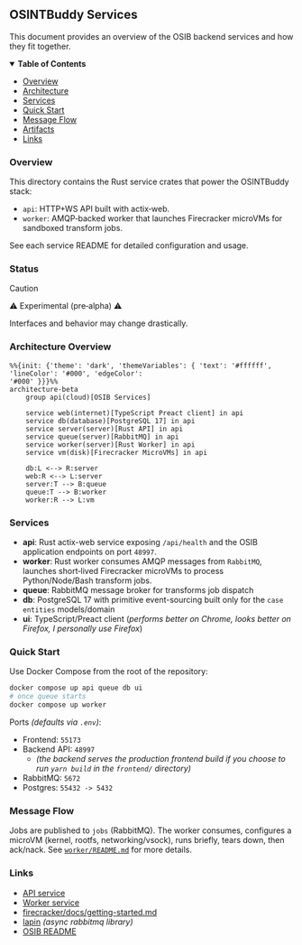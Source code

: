 ## OSINTBuddy Services

This document provides an overview of the OSIB backend services and how they fit together.


<details open="open">
<summary><b>Table of Contents</b></summary>

- [Overview](#overview)
- [Architecture](#architecture)
- [Services](#services)
- [Quick Start](#quick-start)
- [Message Flow](#message-flow)
- [Artifacts](#artifacts)
- [Links](#links)

</details>



### Overview

This directory contains the Rust service crates that power the OSINTBuddy stack:

- `api`: HTTP+WS API built with actix‑web.
- `worker`: AMQP‑backed worker that launches Firecracker microVMs for sandboxed transform jobs.

See each service README for detailed configuration and usage.

### Status 

> [!CAUTION]
> ⚠️ Experimental (pre‑alpha) ⚠️
>
> Interfaces and behavior may change drastically.


### Architecture Overview

```mermaid
%%{init: {'theme': 'dark', 'themeVariables': { 'text': '#ffffff', 'lineColor': '#000', 'edgeColor':
'#000' }}}%%
architecture-beta
    group api(cloud)[OSIB Services]

    service web(internet)[TypeScript Preact client] in api
    service db(database)[PostgreSQL 17] in api
    service server(server)[Rust API] in api
    service queue(server)[RabbitMQ] in api
    service worker(server)[Rust Worker] in api
    service vm(disk)[Firecracker MicroVMs] in api

    db:L <--> R:server
    web:R <--> L:server
    server:T --> B:queue
    queue:T --> B:worker
    worker:R --> L:vm

```

### Services

- **api**: Rust actix-web service exposing `/api/health` and the OSIB application endpoints on port `48997`.
- **worker**: Rust worker consumes AMQP messages from `RabbitMQ`, launches short‑lived Firecracker microVMs to process Python/Node/Bash transform jobs.
- **queue**: RabbitMQ message broker for transforms job dispatch
- **db**: PostgreSQL 17 with primitive event-sourcing built only for the `case entities` models/domain
- **ui**: TypeScript/Preact client (*performs better on Chrome, looks better on Firefox, I personally use Firefox*)


### Quick Start

Use Docker Compose from the root of the repository:

```bash
docker compose up api queue db ui
# once queue starts
docker compose up worker
```

Ports _(defaults via `.env`)_:

- Frontend: `55173`
- Backend API: `48997`
  - _(the backend serves the production frontend build if you choose to run `yarn build` in the `frontend/` directory)_
- RabbitMQ: `5672`
- Postgres: `55432 -> 5432`

### Message Flow

Jobs are published to `jobs` (RabbitMQ). The worker consumes, configures a microVM (kernel, rootfs, networking/vsock), runs briefly, tears down, then ack/nack. See [`worker/README.md`](./worker/README.md) for more details.

### Links

- [API service](./api/README.md)
- [Worker service](./worker/README.md)
- [firecracker/docs/getting-started.md](https://github.com/firecracker-microvm/firecracker/blob/main/docs/getting-started.md)
- [lapin](https://github.com/amqp-rs/lapin) _(async rabbitmq library)_
- [OSIB README](../README.md)
